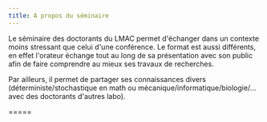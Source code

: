 ```yaml
---
title: A propos du séminaire
---
```


Le séminaire des doctorants du LMAC permet d'échanger dans un contexte moins stressant que celui d'une conférence.
Le format est aussi différents, en effet l'orateur échange tout au long de sa présentation avec son public afin de faire comprendre au mieux ses travaux de recherches.

Par ailleurs, il permet de partager ses connaissances divers (déterministe/stochastique en math ou mécanique/informatique/biologie/... avec des doctorants d'autres labo).

=====

